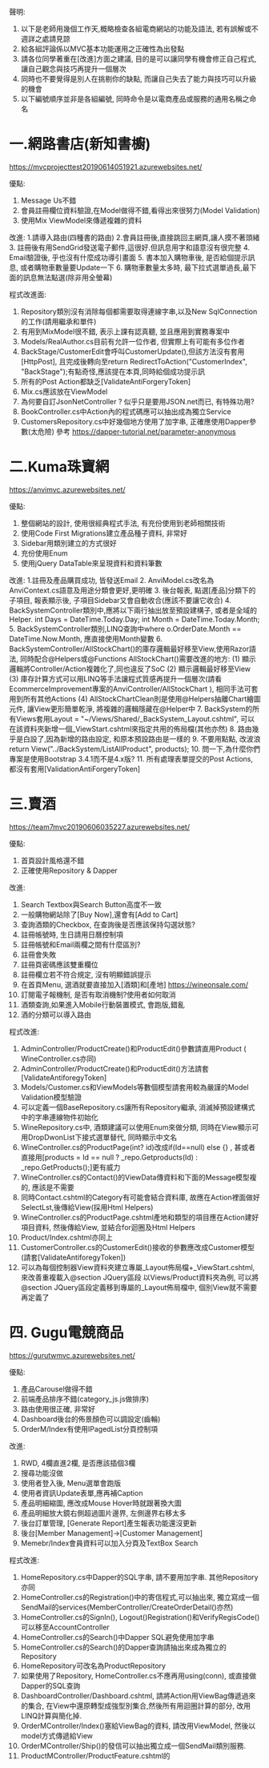 ﻿聲明:
1. 以下是老師用幾個工作天,概略檢查各組電商網站的功能及語法, 若有誤解或不週詳之處請見諒
2. 給各組評論係以MVC基本功能運用之正確性為出發點
3. 請各位同學著重在[改進]方面之建議, 目的是可以讓同學有機會修正自己程式, 讓自己觀念與技巧再提升一個層次
4. 同時也不要覺得是別人在挑剔你的缺點, 而讓自己失去了能力與技巧可以升級的機會
5. 以下編號順序並非是各組編號, 同時命令是以電商產品或服務的通用名稱之命名

# 一.網路書店(新知書櫥)
https://mvcprojecttest20190614051921.azurewebsites.net/

優點:
1. Message Us不錯
2. 會員註冊欄位資料驗證,在Model做得不錯,看得出來很努力(Model Validation)
3. 使用Mix ViewModel來傳遞複雜的資料

改進:
1.請導入路由(四種書的路由)
2.會員註冊後,直接跳回主網頁,讓人摸不著頭緒
3. 註冊後有用SendGrid發送電子郵件,這很好.但訊息用字和語意沒有很完整
4. Email驗證後, 乎也沒有什麼成功導引畫面
5. 書本加入購物車後, 是否給個提示訊息, 或者購物車數量要Update一下
6. 購物車數量太多時, 最下拉式選單過長,最下面的訊息無法點選(除非用全螢幕)


程式改進面:
1. Repository類別沒有消除每個都需要取得連線字串,以及New SqlConnection的工作(請用繼承和單件)
2. 有用到MixModel很不錯, 表示上課有認真聽, 並且應用到實務專案中
3. Models/RealAuthor.cs目前有允許一位作者, 但實際上有可能有多位作者
4. BackStage/CustomerEdit會呼叫CustomerUpdate(),但該方法沒有套用[HttpPost], 且完成後轉向至return RedirectToAction("CustomerIndex", "BackStage");有點奇怪,應該提在本頁,同時給個成功提示訊
5. 所有的Post Action都缺乏[ValidateAntiForgeryToken]
6. Mix.cs應該放在ViewModel
7. 為何要自訂JsonNetController ? 似乎只是要用JSON.net而已, 有特殊功用?
8. BookController.cs中Action內的程式碼應可以抽出成為獨立Service
9. CustomersRepository.cs中好幾個地方使用了加字串, 正確應使用Dapper參數(太危險)
參考 https://dapper-tutorial.net/parameter-anonymous

# 二.Kuma珠寶網
https://anvimvc.azurewebsites.net/

優點:
1. 整個網站的設計, 使用很經典程式手法, 有充份使用到老師相關技術
2. 使用Code First Migrations建立產品種子資料, 非常好
3. Sidebar用類別建立的方式很好
4. 充份使用Enum
5. 使用jQuery DataTable來呈現資料和資料筆數


改進:
1.註冊及產品購買成功, 皆發送Email
2. AnviModel.cs改名為AnviContext.cs語意及用途分類會更好,更明確
3. 後台報表, 點選[產品]分類下的子項目, 報表顯示後, 子項目Sidebar又會自動收合(應該不要讓它收合)
4. BackSystemController類別中,應將以下兩行抽出放至預設建構子, 或者是全域的Helper.
	int Days = DateTime.Today.Day;
	int Month = DateTime.Today.Month;
5. BackSystemController類別,LINQ查詢中where o.OrderDate.Month == DateTime.Now.Month, 應直接使用Month變數
6. BackSystemController/AllStockChart()的庫存邏輯最好移至View,使用Razor語法, 同時配合@Helpers或@Functions
AllStockChart()需要改進的地方:
(1) 顯示邏輯將Controller/Action複雜化了,同也違反了SoC
(2) 顯示邏輯最好移至View
(3) 庫存計算方式可以用LINQ等手法讓程式質感再提升一個層次(請看EcommerceImprovement專案的AnviController/AllStockChart ), 相同手法可套用到所有其他Actions
(4) AllStockChartClean則是使用@Helpers抽離Chart繪圖元件, 讓View更形簡單乾淨, 將複雜的邏輯隱藏在@Helper中
7. BackSystem的所有Views套用Layout = "~/Views/Shared/_BackSystem_Layout.cshtml", 可以在該資料夾新增一個_ViewStart.cshtml來指定共用的佈局檔(其他亦然)
8. 路由幾乎是白設了,因為新增的路由設定, 和原本預設路由是一樣的
9. 不要用點點, 改波浪 return View("../BackSystem/ListAllProduct", products);
10. 問一下,為什麼你們專案是使用Bootstrap 3.4.1而不是4.x版?
11. 所有處理表單提交的Post Actions, 都沒有套用[ValidationAntiForgeryToken]



# 三.賣酒
https://team7mvc20190606035227.azurewebsites.net/

優點:
1. 首頁設計風格還不錯
2. 正確使用Repository & Dapper

改進:
1. Search Textbox與Search Button高度不一致
2. 一般購物網站除了[Buy Now],還會有[Add to Cart]
3. 查詢酒類的Checkbox, 在查詢後是否應該保持勾選狀態?
4. 註冊帳號時, 生日請用日曆控制項
5. 註冊帳號和Email兩欄之間有什麼區別?
6. 註冊會失敗
7. 註冊頁密碼應該雙重欄位
8. 註冊欄立若不符合規定, 沒有明顯錯誤提示
9. 在首頁Menu, 選酒就要直接加入[酒類]和[產地]
  https://wineonsale.com/
10. 訂閱電子報機制, 是否有取消機制?使用者如何取消
11. 酒類查詢,如果進入Mobile行動裝置模式, 會跑版,錯亂
12. 酒的分類可以導入路由

程式改進:
1. AdminController/ProductCreate()和ProductEdit()參數請直用Product ( WineController.cs亦同)
2. AdminController/ProductCreate()和ProductEdit()方法請套[ValidateAntiforegyToken]
3. Models/Customer.cs和ViewModels等數個模型請套用較為嚴謹的Model Validation模型驗證
4. 可以定義一個BaseRepository.cs讓所有Repository繼承, 消滅掉預設建構式中的字串連線物件初始化
5. WineRepository.cs中, 酒類建議可以使用Enum來做分類, 同時在View顯示可用DropDwonList下接式選單替代, 同時顯示中文名
6. WineController.cs的ProductPage(int? id)改成if(Id==null) else {} , 甚或者直接用[products = Id == null ? _repo.Getproducts(Id) : _repo.GetProducts();]更有威力
7. WineController.cs的Contact()的ViewData傳資料和下面的Message模型複的, 應該是不需要
8. 同時Contact.cshtml的Category有可能會結合資料庫, 故應在Action裡面做好SelectLst,後傳給View(採用Html Helpers)
9. WineController.cs的ProductPage.cshtml產地和類型的項目應在Action建好項目資料, 然後傳給View, 並結合for迴圈及Html Helpers
10. Product/Index.cshtml亦同上
11. CustomerController.cs的CustomerEdit()接收的參數應改成Customer模型(請套[ValidateAntiforegyToken])
12. 可以為每個控制器View資料夾建立專屬_Layout佈局檔+_ViewStart.cshtml, 來改善重複載入@section JQuery區段
    以Views/Product資料夾為例, 可以將@section JQuery區段定義移到專屬的_Layout佈局檔中, 個別View就不需要再定義了


# 四. Gugu電競商品
https://gurutwmvc.azurewebsites.net/


優點:
1. 產品Carousel做得不錯
2. 前端產品排序不錯(category_js.js做排序)
3. 路由使用很正確, 非常好
4. Dashboard後台的佈景顏色可以調設定(齒輪)
5. OrderM/Index有使用IPagedList分頁控制項

改進:
1. RWD, 4欄直進2欄, 是否應該插個3欄
2. 搜尋功能沒做
3. 使用者登入後, Menu選單會跑版
4. 使用者資訊Update表單,應再補Caption
5. 產品明細縮圖, 應改成Mouse Hover時就跟著換大圖
6. 產品明細放大鏡右側超過圖片邊界, 左側邊界右移太多
6. 後台訂單管理, [Generate Report]產生報表功能還沒更新
7. 後台[Member Management]->[Customer Management]
8. Memebr/Index會員資料可以加入分頁及TextBox Search

程式改進:
1. HomeRepository.cs中Dapper的SQL字串, 請不要用加字串. 其他Repository亦同
2. HomeController.cs的Registration()中的寄信程式,可以抽出來, 獨立寫成一個SendMail的services(MemberController/CreateOrderDetail()亦然)
3. HomeController.cs的SignIn(),  Logout()Registration()和VerifyRegisCode()可以移至AccountController
4. HomeController.cs的Search()中Dapper SQL避免使用加字串
5. HomeController.cs的Search()的Dapper查詢請抽出來成為獨立的Repository
6. HomeRepository可改名為ProductRepository
7. 如果使用了Repository, HomeController.cs不應再用using(conn), 或直接做Dapper的SQL查詢
8. DashboardController/Dashboard.cshtml, 請將Action用ViewBag傳遞過來的集合, 在View中還原轉型成強型別集合,然後所有用迴圈計算的部分, 改用LINQ計算與簡化掉.
9. OrderMController/Index()塞給ViewBag的資料, 請改用ViewModel, 然後以model方式傳遞給View
10. OrderMController/Ship()的發信可以抽出獨立成一個SendMail類別服務.
11. ProductMController/ProductFeature.cshtml的<style>區段,請用@section帶入_Layout, 不要直接寫死在View中
12. 所有Controller的Post Action請套用[ValidateAnitForgeryToken]
13. Bbt1專案使用Model Fisrt的.edmx, 但這種模式算是早被拋棄的模式, 請改用Code First來設計

# 五. 導遊伴遊 (無法註冊,所以無法看)
https://friendtour.azurewebsites.net/

優點:
1. Home/Index高度使用PartialView來簡化View主頁面的設計
2. 整個專案註解做得很周詳, 很乾淨

改進:
1. 註冊不成功,要有錯誤提示
2. 登入不成功,要有錯誤提示
3. 可以象徵性導入路由, 例如北部, 中部, 南部, 東部或各縣市
4. 可以加上Dashboard後台統計功能


程式改進:
1. 所有Repository請直接使用using(conn),不要再new SqlConnection()了
2. 所有在Repository中的Model或ViewModel, 請移至Model或ViewModel資料夾
3. Tour/TourDetailByGuide.cshtml 中不要初始化ORM或Repository, 違反SoC關注點分離,這不合規
5. TourController/TourDetailByGuide()中, getTourByDetail應該使用model傳遞就夠了, 不要同時使用ViewData傳遞傳遞相同的東西, 在TourDetailByGuide.cshtml.cshtml亦然
6. 所有Controller的Post Action請套用[ValidateAntiForgeryToken]
7. TourController/TourDetailByGuide.cshtml 中不要做直接呼叫Repository的呼叫, 應在Action先判斷好狀態,然後傳狀態給View就好了( 是因為不知如何一次傳遞多個model緣故?)
8. 可以考慮導入ViewModel, 例如Tour/TourDetailByGuide.cshtml中呼叫InsertTourOrder(), 傳入參數就可以使用model物件, 同時享用ViewModel原先制定的Model Validation驗證規則
9. Model Validation設定限制條件的同時, 請加上自訂Error的錯誤訊息提示.


# 六. 募資網
https://catchu.azurewebsites.net/

優點:
1. 大量使用Ajax非同步技術
2. Project/EditProject更新資料使用Ajax Form
3. Project/UpdateProject()當成Web API使用, 吐JSON資料給前端
4. 大量使用Partial View來簡化設計

改進:
1. 導入路由
2. Home/Category?category=休閒路由不夠優化, 可以直接優化成Home/Category/休閒
3. Project/project/18路由不夠優化,可以直接優化成Project/18
4. 註冊失敗時, 會提示錯誤訊息, 但也把輸入的資料清除,這是不對的
5. 註冊時, 年份可輸入達5位數,這是不太OK的
6. 贊助時的Email信箱, 能否從會員註冊資料自動帶入
7. 贊助人相關資料, 能否保存至會員資料中, 這樣每次贊助就不必用手Key
8. [關於我們]還沒設計

程式改進:
1. HomeController的DbContext的初始化, 請集中在類別的預設建構子中統一建立, 不要在每個Action中初始化(其他控制器亦然)
2. 同時採用上述方式後, 也不需用using(DbConext)來包住, 只需在類別末端統一加上EF的Dispose()方法
    protected override void Dispose(bool disposing)
    {
        db.Dispose();
        base.Dispose(disposing);
    }
3. 所有Controller的Post Action請套用[ValidationAntiForgeryToken]
4. HomeController/search()中Repository初始化,也請集中在類別的預設建構子中統一建立, 不要在每個Action中初始化(其他控制器亦然)
5. Models/ViewModel/EditProject中, Model Vlidation請加上自訂Error的錯誤訊息提示.
6. ProjectController/EditProject中使用了四個Repository, 其實可以考慮使用ViewModel定義4-5個model或集合成員, 然後呼叫一個Repository, 回傳一個ViewModel, 取得所有資料
7. Action呼叫Repository, 但是Action中加上大量的資料判斷邏輯, 將來是否考慮將複雜資料邏輯移至Repository就好, 以簡化Action程式的複雜度
8. UploadRepository的UploadfileToUrl()皆為靜態方法, 但是在多人檔案上傳中有可能同時使用, 資源或變數是否有可能會錯亂? 建議要用lock去鎖定
   可參考https://docs.microsoft.com/zh-tw/dotnet/csharp/language-reference/keywords/lock-statement
9. UserController/userEdit()中,像以下集合資料物件, 可以考慮移至Helpers中的類別
```
List<SelectListItem> items = new List<SelectListItem>()
{
    new SelectListItem() {Text = "男", Value = "1", Selected = false},
    new SelectListItem() {Text = "女", Value = "2", Selected = false},
    new SelectListItem() {Text = "其他", Value = "3", Selected = false}
};
```
10.UserController/userDetails()要先判斷id是否等於null,再決定是否要查詢資料庫, 以避免浪費不必要的效能
11.ProjectController和UserController中, 是初始化一個DbContext再傳給Repository, 但是否比較好的作法是直接在Repository內建立DbContext物件
12. Model Validation設定限制條件的同時, 請加上自訂Error的錯誤訊息提示.
13.題外話:想請問本組Model類別檔的產生, 是否用Code First從資料庫產出模型類別檔?
14. Services資料夾中四個類別程式, 無論是傳入的DbContext或自己初始化DbContext, 建議直接在Repository內建立DbContext物件


# 七. 賣衣服
https://shopmvc.azurewebsites.net/

優點:
1. 產品明細的價格Ranger功能不錯
2. 大量使用Web API

改進:
1. 導入路由
2. 註冊帳號成功後, 應該就直接登入,
3. 註冊成功後,沒有發送信件給會員
4. 產品應該加入[加入購物車], 不能單只有[購買]按鈕

程式改進:
1. https://.../api/dashboardIndex/GetMaster安全性漏洞太大,等於資料大門洞開(其他API亦然)
##### 參考:https://docs.microsoft.com/zh-tw/aspnet/web-api/overview/security/individual-accounts-in-web-api
2. 所有Controller的Post Action請套用[ValidationAntiForgeryToken]
3. Service/ProductService.cs中, DbContext初始化應放到類別的預設建構子中(其他類別亦然)
4. 將來是否考慮將複雜資料邏輯和DbContext移至Repository就好, 以簡化叫用端的邏輯(設計的方式與募資網十分神似,二組是否有程式交流?)
5. 題外話:想請問本組Model類別檔的產生, 是否用Code First從資料庫產出模型類別檔?
6. 如果Repository使用EF的DbContext, 應使用using()包住DbContext,來釋放掉DbContext佔用資源, 要不使用解建構式
##### C#解建構式 : https://docs.microsoft.com/zh-tw/dotnet/csharp/programming-guide/classes-and-structs/destructors
##### Huanlin學習筆記-Entity Framework DbContext 物件的生命週期 https://www.huanlintalk.com/2012/12/entity-framework-dbcontext-lifetime-in.html
7. dashboardCategoryController/Index()中共用的類別請放在預設建構子中初始化









